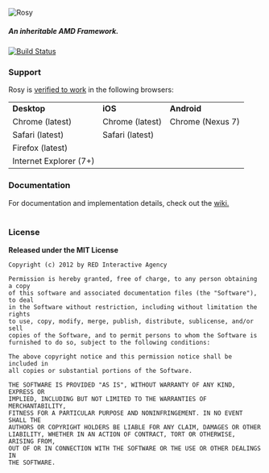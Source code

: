 ![Rosy](http://ff0000.github.com/rosy/rosy.png?)

##### An inheritable AMD Framework.
[![Build Status](https://secure.travis-ci.org/ff0000/rosy.png)](http://travis-ci.org/ff0000/rosy)

### Support

Rosy is [verified to work](https://github.com/ff0000/rosy/wiki/Unit-Tests) in the following browsers:

<table>
	<tr>
		<td><strong>Desktop</strong></td>
		<td><strong>iOS</strong></td>
		<td><strong>Android</strong></td>
	</tr>
	<tr>
		<td>Chrome (latest)</td>
		<td>Chrome (latest)</td>
		<td>Chrome (Nexus 7)</td>
	</tr>
	<tr>
		<td>Safari (latest)</td>
		<td>Safari (latest)</td>
		<td></td>
	</tr>
	<tr>
		<td>Firefox (latest)</td>
		<td></td>
		<td></td>
	</tr>
	<tr>
		<td>Internet Explorer (7+)</td>
		<td></td>
		<td></td>
	</tr>
</table>

### Documentation

For documentation and implementation details, check out the [wiki.](https://github.com/ff0000/rosy/wiki)
<br/><br/>

### License

**Released under the MIT License**

	Copyright (c) 2012 by RED Interactive Agency

	Permission is hereby granted, free of charge, to any person obtaining a copy
	of this software and associated documentation files (the "Software"), to deal
	in the Software without restriction, including without limitation the rights
	to use, copy, modify, merge, publish, distribute, sublicense, and/or sell
	copies of the Software, and to permit persons to whom the Software is
	furnished to do so, subject to the following conditions:

	The above copyright notice and this permission notice shall be included in
	all copies or substantial portions of the Software.

	THE SOFTWARE IS PROVIDED "AS IS", WITHOUT WARRANTY OF ANY KIND, EXPRESS OR
	IMPLIED, INCLUDING BUT NOT LIMITED TO THE WARRANTIES OF MERCHANTABILITY,
	FITNESS FOR A PARTICULAR PURPOSE AND NONINFRINGEMENT. IN NO EVENT SHALL THE
	AUTHORS OR COPYRIGHT HOLDERS BE LIABLE FOR ANY CLAIM, DAMAGES OR OTHER
	LIABILITY, WHETHER IN AN ACTION OF CONTRACT, TORT OR OTHERWISE, ARISING FROM,
	OUT OF OR IN CONNECTION WITH THE SOFTWARE OR THE USE OR OTHER DEALINGS IN
	THE SOFTWARE.
